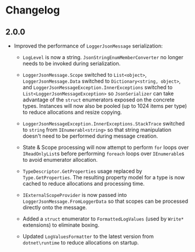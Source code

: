 # Changelog

## 2.0.0

* Improved the performance of `LoggerJsonMessage` serialization:

  * `LogLevel` is now a string. `JsonStringEnumMemberConverter` no longer needs
    to be invoked during serialization.

  * `LoggerJsonMessage.Scope` switched to `List<object>`,
    `LoggerJsonMessage.Data` switched to `Dictionary<string, object>`, and
    `LoggerJsonMessageException.InnerExceptions` switched to
    `List<LoggerJsonMessageException>` so `JsonSerializer` can take advantage of
    the `struct` enumerators exposed on the concrete types. Instances will now
    also be pooled (up to 1024 items per type) to reduce allocations and resize
    copying.

  * `LoggerJsonMessageException.InnerExceptions.StackTrace` switched to `string`
    from `IEnumerabl<string>` so that string manipulation doesn't need to be
    performed during message creation.

  * State & Scope processing will now attempt to perform `for` loops over
    `IReadOnlyList`s before performing `foreach` loops over `IEnumerable`s to
    avoid enumerator allocation.

  * `TypeDescriptor.GetProperties` usage replaced by `Type.GetProperties`. The
    resulting property model for a type is now cached to reduce allocations and
    processing time.

  * `IExternalScopeProvider` is now passed into
    `LoggerJsonMessage.FromLoggerData` so that scopes can be processed directly
    onto the message.

  * Added a `struct` enumerator to `FormattedLogValues` (used by `Write*`
    extensions) to eliminate boxing.

  * Updated `LogValuesFormatter` to the latest version from `dotnet\runtime` to
    reduce allocations on startup.
